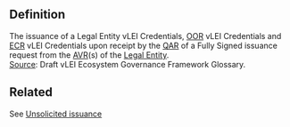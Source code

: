 ## Definition
The issuance of a Legal Entity vLEI Credentials, [OOR](OOR.md) vLEI Credentials and [ECR](ECR.md) vLEI Credentials upon receipt by the [QAR](QAR.md) of a Fully Signed issuance request from the [AVR](AVR.md)(s) of the [Legal Entity](legal-entity.md).\
[Source](https://www.gleif.org/vlei/introducing-the-vlei-ecosystem-governance-framework/2022-02-07_verifiable-lei-vlei-ecosystem-governance-framework-glossary-draft-publication_v0.9-draft.pdf): Draft vLEI Ecosystem Governance Framework Glossary.

## Related
See [Unsolicited issuance](unsolicited-issuance.md)